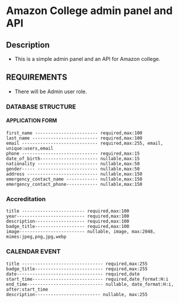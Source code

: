 # Amazon College admin panel and API

## Description 

- This is a simple admin panel and an API for Amazon college.

## REQUIREMENTS

- There will be Admin user role.

### DATABASE STRUCTURE

#### APPLICATION FORM

```
first_name ------------------------ required,max:100
last_name ------------------------- required,max:100
email ----------------------------- required,max:255, email, unique:users,email
phone ----------------------------- required,max:15
date_of_birth---------------------- nullable,max:15
nationality ----------------------- nullable,max:50
gender----- ----------------------- nullable,max:50
address --------------------------- nullable,max:150
emergency_contact_name ------------ nullable,max:150
emergency_contact_phone------------ nullable,max:150
```

### Accreditation

```
title ------------------------ required,max:100
year-------------------------- required,max:100
description------------------- required,max:100
badge_title------------------- required,max:100
image------------------------- nullable, image, max:2048, mimes:jpeg,png,jpg,webp

```

### CALENDAR EVENT

```
title ------------------------------- required,max:255
badge_title-------------------------- required,max:255
date--------------------------------- required,date
start_time--------------------------- required,date_format:H:i
end_time----------------------------- nullable, date_format:H:i, after:start_time
description------------------------- nullable, max:255

```
